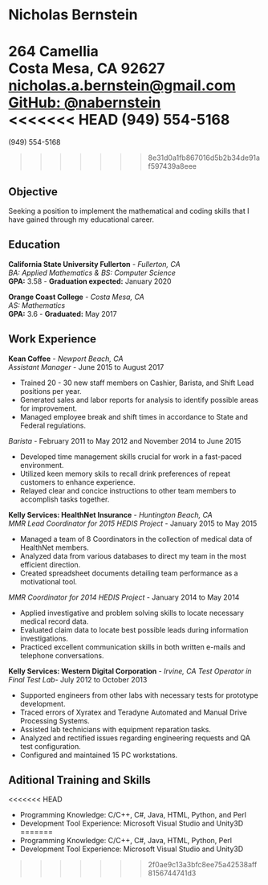 # Nicholas Bernstein
264 Camellia  
Costa Mesa, CA 92627  
nicholas.a.bernstein@gmail.com  
[GitHub: @nabernstein](https://github.com/nabernstein)  
<<<<<<< HEAD
(949) 554-5168  
=======
(949) 554-5168 
>>>>>>> 8e31d0a1fb867016d5b2b34de91af597439a8eee
## Objective
Seeking a position to implement the mathematical and coding skills that I have gained through my educational career.

## Education
**California State University Fullerton** - *Fullerton, CA*  
*BA: Applied Mathematics & BS: Computer Science*  
**GPA:** 3.58 - **Graduation expected:** January 2020  

**Orange Coast College** - *Costa Mesa, CA*  
*AS: Mathematics*  
**GPA:** 3.6 - **Graduated:** May 2017  

## Work Experience
**Kean Coffee** - *Newport Beach, CA*  
*Assistant Manager* - June 2015 to August 2017
  * Trained 20 - 30 new staff members on Cashier, Barista, and Shift Lead positions per year.
  * Generated sales and labor reports for analysis to identify possible areas for improvement.
  * Managed employee break and shift times in accordance to State and Federal regulations.

*Barista* - February 2011 to May 2012 and November 2014 to June 2015  
  * Developed time management skills crucial for work in a fast-paced environment.
  * Utilized keen memory skils to recall drink preferences of repeat customers to enhance experience.
  * Relayed clear and concice instructions to other team members to accomplish tasks together.  

**Kelly Services: HealthNet Insurance** - *Huntington Beach, CA*  
*MMR Lead Coordinator for 2015 HEDIS Project* - January 2015 to May 2015  
  * Managed a team of 8 Coordinators in the collection of medical data of HealthNet members.
  * Analyzed data from various databases to direct my team in the most efficient direction.
  * Created spreadsheet documents detailing team performance as a motivational tool.  

*MMR Coordinator for 2014 HEDIS Project* - January 2014 to May 2014  
  * Applied investigative and problem solving skills to locate necessary medical record data.
  * Evaluated claim data to locate best possible leads during information investigations.
  * Practiced excellent communication skills in both written e-mails and telephone conversations.  

**Kelly Services: Western Digital Corporation** - *Irvine, CA*
*Test Operator in Final Test Lab*- July 2012 to October 2013
  * Supported engineers from other labs with necessary tests for prototype development.
  * Traced errors of Xyratex and Teradyne Automated and Manual Drive Processing Systems.
  * Assisted lab technicians with equipment reparation tasks.
  * Analyzed and rectified issues regarding engineering requests and QA test configuration.
  * Configured and maintained 15 PC workstations.  

## Aditional Training and Skills
<<<<<<< HEAD
  * Programming Knowledge: C/C++, C#, Java, HTML, Python, and Perl
  * Development Tool Experience: Microsoft Visual Studio and Unity3D 
=======
  * Programming Knowledge: C/C++, C#, Java, HTML, Python, Perl
  * Development Tool Experience: Microsoft Visual Studio and Unity3D 
>>>>>>> 2f0ae9c13a3bfc8ee75a42538aff8156744741d3
